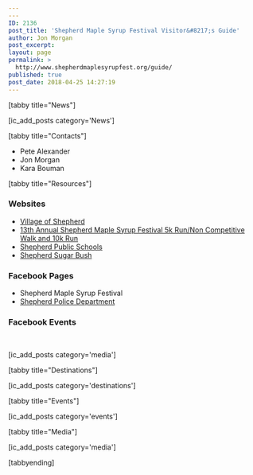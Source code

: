 ```yaml
---
---
ID: 2136
post_title: 'Shepherd Maple Syrup Festival Visitor&#8217;s Guide'
author: Jon Morgan
post_excerpt:
layout: page
permalink: >
  http://www.shepherdmaplesyrupfest.org/guide/
published: true
post_date: 2018-04-25 14:27:19
---
```

[tabby title="News"]

[ic_add_posts category='News']

[tabby title="Contacts"]
<ul>
 	<li>Pete Alexander</li>
 	<li>Jon Morgan</li>
 	<li>Kara Bouman</li>
</ul>
[tabby title="Resources"]
<h3>Websites</h3>
<ul>
 	<li><a href="http://www.villageofshepherd.org/">Village of Shepherd</a></li>
 	<li><a href="http://www.runmsf.com/">13th Annual Shepherd Maple Syrup Festival 5k Run/Non Competitive Walk and 10k Run</a></li>
 	<li><a href="http://www.shepherdschools.net/">Shepherd Public Schools</a></li>
 	<li><a href="http://www.shepherdsugarbush.com/">Shepherd Sugar Bush</a></li>
</ul>
<h3>Facebook Pages</h3>
<ul>
 	<li>Shepherd Maple Syrup Festival</li>
 	<li><a href="https://www.facebook.com/Shepherd-Police-Department-205632619455314/">Shepherd Police Department</a></li>
</ul>
<h3>Facebook Events</h3>
&nbsp;

[ic_add_posts category='media']

[tabby title="Destinations"]

[ic_add_posts category='destinations']

[tabby title="Events"]

[ic_add_posts category='events']

[tabby title="Media"]

[ic_add_posts category='media']

[tabbyending]